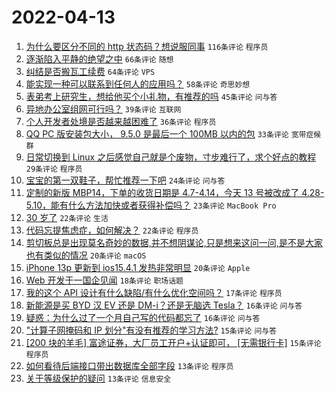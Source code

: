 # 2022-04-13

1. [为什么要区分不同的 http 状态码？想说服同事](https://www.v2ex.com/t/846679) `116条评论` `程序员`
1. [逐渐陷入平静的绝望之中](https://www.v2ex.com/t/846689) `66条评论` `随想`
1. [纠结是否搬瓦工续费](https://www.v2ex.com/t/846693) `64条评论` `VPS`
1. [能实现一种可以联系到任何人的应用吗？](https://www.v2ex.com/t/846666) `58条评论` `奇思妙想`
1. [表弟考上研究生，想给他买个小礼物，有推荐的吗](https://www.v2ex.com/t/846706) `45条评论` `问与答`
1. [异地办公室组网可行吗？](https://www.v2ex.com/t/846662) `39条评论` `互联网`
1. [个人开发者处境是否越来越困难了](https://www.v2ex.com/t/846708) `36条评论` `程序员`
1. [QQ PC 版安装包大小， 9.5.0 是最后一个 100MB 以内的包](https://www.v2ex.com/t/846650) `33条评论` `宽带症候群`
1. [日常切换到 Linux 之后感觉自己就是个废物，寸步难行了，求个好点的教程](https://www.v2ex.com/t/846748) `29条评论` `程序员`
1. [宝宝的第一双鞋子，帮忙推荐一下吧](https://www.v2ex.com/t/846668) `24条评论` `问与答`
1. [定制的新版 MBP14，下单的收货日期是 4.7-4.14，今天 13 号被改成了 4.28-5.10，能有什么方法加快或者获得补偿吗？](https://www.v2ex.com/t/846653) `23条评论` `MacBook Pro`
1. [30 岁了](https://www.v2ex.com/t/846723) `22条评论` `生活`
1. [代码忘提焦虑症，如何解决？](https://www.v2ex.com/t/846702) `22条评论` `程序员`
1. [剪切板总是出现莫名奇妙的数据,并不想阴谋论,只是想来这问一问,是不是大家也有类似的情况](https://www.v2ex.com/t/846717) `20条评论` `macOS`
1. [iPhone 13p 更新到 ios15.4.1 发热非常明显](https://www.v2ex.com/t/846686) `20条评论` `Apple`
1. [Web 开发于一国企见闻](https://www.v2ex.com/t/846669) `18条评论` `职场话题`
1. [我的这个 API 设计有什么缺陷/有什么优化空间吗？](https://www.v2ex.com/t/846741) `17条评论` `程序员`
1. [新能源是买 BYD 汉 EV 还是 DM-i？还是无脑选 Tesla？](https://www.v2ex.com/t/846743) `16条评论` `问与答`
1. [疑惑：为什么过了一个月自己写的代码都忘了](https://www.v2ex.com/t/846704) `16条评论` `问与答`
1. ["计算子网掩码和 IP 划分"有没有推荐的学习方法?](https://www.v2ex.com/t/846709) `15条评论` `问与答`
1. [[200 块的羊毛] 富途证券，大厂员工开户+认证即可， [无需银行卡]](https://www.v2ex.com/t/846692) `15条评论` `程序员`
1. [如何看待后端接口带出数据库全部字段](https://www.v2ex.com/t/846763) `13条评论` `程序员`
1. [关于等级保护的疑问](https://www.v2ex.com/t/846685) `13条评论` `信息安全`
